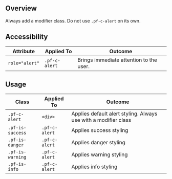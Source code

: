## Overview

Always add a modifier class. Do not use `.pf-c-alert` on its own.

## Accessibility

| Attribute | Applied To | Outcome |
| -- | -- | -- |
| `role="alert"` | `.pf-c-alert` |  Brings immediate attention to the user. |

## Usage

| Class | Applied To | Outcome |
| -- | -- | -- |
| `.pf-c-alert` | `<div>` |  Applies default alert styling. Always use with a modifier class |
| `.pf-is-success` | `.pf-c-alert` |  Applies success styling |
| `.pf-is-danger` | `.pf-c-alert` |  Applies danger styling |
| `.pf-is-warning` | `.pf-c-alert` |  Applies warning styling |
| `.pf-is-info` | `.pf-c-alert` |  Applies info styling |